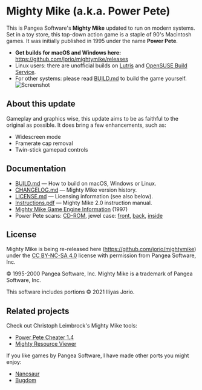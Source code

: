 # Mighty Mike (a.k.a. Power Pete)

This is Pangea Software's **Mighty Mike** updated to run on modern systems.
Set in a toy store, this top-down action game is a staple of 90's Macintosh games.
It was initially published in 1995 under the name **Power Pete**.

- **Get builds for macOS and Windows here:** https://github.com/jorio/mightymike/releases
- Linux users: there are unofficial builds on [Lutris](https://lutris.net/games/mighty-mike/)
and [OpenSUSE Build Service](https://download.opensuse.org/repositories/home:/jpenguin/).
- For other systems: please read [BUILD.md](BUILD.md) to build the game yourself.
![Screenshot](docs/screenshot.png)

## About this update

Gameplay and graphics wise, this update aims to be as faithful to the original as possible.
It does bring a few enhancements, such as:

- Widescreen mode
- Framerate cap removal
- Twin-stick gamepad controls

## Documentation

- [BUILD.md](BUILD.md) — How to build on macOS, Windows or Linux.
- [CHANGELOG.md](CHANGELOG.md) — Mighty Mike version history.
- [LICENSE.md](LICENSE.md) — Licensing information (see also below).
- [Instructions.pdf](docs/Instructions.pdf) — Mighty Mike 2.0 instruction manual.
- [Mighty Mike Game Engine Information](docs/MightyMikeGameEngineInformation.md) (1997)
- Power Pete scans: [CD-ROM](docs/DiscArt.jpg), jewel case: [front](docs/DiscCaseFront.jpg), [back](docs/DiscCaseBack.jpg), [inside](docs/DiscCaseInsideLeft.jpg)

## License

Mighty Mike is being re-released here (https://github.com/jorio/mightymike)
under the [CC BY-NC-SA 4.0](LICENSE.md) license
with permission from Pangea Software, Inc.

© 1995-2000 Pangea Software, Inc. Mighty Mike is a trademark of Pangea Software, Inc.

This software includes portions © 2021 Iliyas Jorio.

## Related projects

Check out Christoph Leimbrock's Mighty Mike tools:

- [Power Pete Cheater 1.4](https://github.com/cyco/power-pete-cheater)
- [Mighty Resource Viewer](https://github.com/cyco/mighty-resource-parser)

If you like games by Pangea Software, I have made other ports you might enjoy:

- [Nanosaur](https://github.com/jorio/nanosaur)
- [Bugdom](https://github.com/jorio/bugdom)
